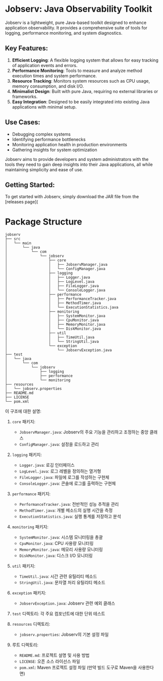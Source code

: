 # Jobserv: Java Observability Toolkit

Jobserv is a lightweight, pure Java-based toolkit designed to enhance application observability. It provides a comprehensive suite of tools for logging, performance monitoring, and system diagnostics.

## Key Features:
1. **Efficient Logging**: A flexible logging system that allows for easy tracking of application events and errors.
2. **Performance Monitoring**: Tools to measure and analyze method execution times and system performance.
3. **Resource Tracking**: Monitors system resources such as CPU usage, memory consumption, and disk I/O.
4. **Minimalist Design**: Built with pure Java, requiring no external libraries or frameworks.
5. **Easy Integration**: Designed to be easily integrated into existing Java applications with minimal setup.

## Use Cases:
- Debugging complex systems
- Identifying performance bottlenecks
- Monitoring application health in production environments
- Gathering insights for system optimization

Jobserv aims to provide developers and system administrators with the tools they need to gain deep insights into their Java applications, all while maintaining simplicity and ease of use.

## Getting Started:
To get started with Jobserv, simply download the JAR file from the [releases page](


# Package Structure

```plaintext
jobserv
├── src
│   └── main
│       └── java
│           └── com
│               └── jobserv
│                   ├── core
│                   │   ├── JobservManager.java
│                   │   └── ConfigManager.java
│                   ├── logging
│                   │   ├── Logger.java
│                   │   ├── LogLevel.java
│                   │   ├── FileLogger.java
│                   │   └── ConsoleLogger.java
│                   ├── performance
│                   │   ├── PerformanceTracker.java
│                   │   ├── MethodTimer.java
│                   │   └── ExecutionStatistics.java
│                   ├── monitoring
│                   │   ├── SystemMonitor.java
│                   │   ├── CpuMonitor.java
│                   │   ├── MemoryMonitor.java
│                   │   └── DiskMonitor.java
│                   ├── util
│                   │   ├── TimeUtil.java
│                   │   └── StringUtil.java
│                   └── exception
│                       └── JobservException.java
├── test
│   └── java
│       └── com
│           └── jobserv
│               ├── logging
│               ├── performance
│               └── monitoring
├── resources
│   └── jobserv.properties
├── README.md
├── LICENSE
└── pom.xml

```

이 구조에 대한 설명:

1. `core` 패키지:
    - `JobservManager.java`: Jobserv의 주요 기능을 관리하고 조정하는 중앙 클래스
    - `ConfigManager.java`: 설정을 로드하고 관리

2. `logging` 패키지:
    - `Logger.java`: 로깅 인터페이스
    - `LogLevel.java`: 로그 레벨을 정의하는 열거형
    - `FileLogger.java`: 파일에 로그를 작성하는 구현체
    - `ConsoleLogger.java`: 콘솔에 로그를 출력하는 구현체

3. `performance` 패키지:
    - `PerformanceTracker.java`: 전반적인 성능 추적을 관리
    - `MethodTimer.java`: 개별 메소드의 실행 시간을 측정
    - `ExecutionStatistics.java`: 실행 통계를 저장하고 분석

4. `monitoring` 패키지:
    - `SystemMonitor.java`: 시스템 모니터링을 총괄
    - `CpuMonitor.java`: CPU 사용량 모니터링
    - `MemoryMonitor.java`: 메모리 사용량 모니터링
    - `DiskMonitor.java`: 디스크 I/O 모니터링

5. `util` 패키지:
    - `TimeUtil.java`: 시간 관련 유틸리티 메소드
    - `StringUtil.java`: 문자열 처리 유틸리티 메소드

6. `exception` 패키지:
    - `JobservException.java`: Jobserv 관련 예외 클래스

7. `test` 디렉토리: 각 주요 컴포넌트에 대한 단위 테스트

8. `resources` 디렉토리:
    - `jobserv.properties`: Jobserv의 기본 설정 파일

9. 루트 디렉토리:
    - `README.md`: 프로젝트 설명 및 사용 방법
    - `LICENSE`: 오픈 소스 라이선스 파일
    - `pom.xml`: Maven 프로젝트 설정 파일 (만약 빌드 도구로 Maven을 사용한다면)